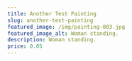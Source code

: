```yaml
---
title: Another Test Painting
slug: another-test-painting
featured_image: /img/painting-003.jpg
featured_image_alt: Woman standing.
description: Woman standing.
price: 0.05
---
```

